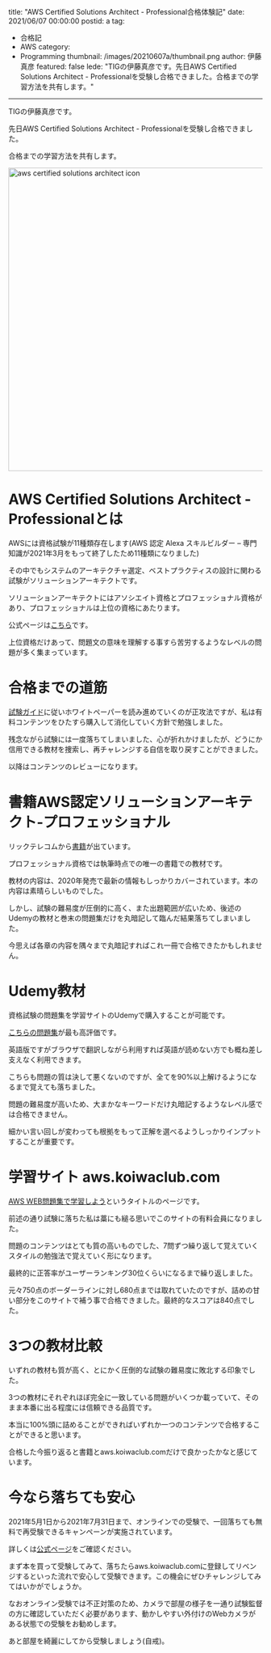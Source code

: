 title: "AWS Certified Solutions Architect - Professional合格体験記"
date: 2021/06/07 00:00:00
postid: a
tag:
  - 合格記
  - AWS
category:
  - Programming
thumbnail: /images/20210607a/thumbnail.png
author: 伊藤真彦
featured: false
lede: "TIGの伊藤真彦です。先日AWS Certified Solutions Architect - Professionalを受験し合格できました。合格までの学習方法を共有します。"
---

TIGの伊藤真彦です。

先日AWS Certified Solutions Architect - Professionalを受験し合格できました。

合格までの学習方法を共有します。

<img src="/images/20210607a/image.png" alt="aws certified solutions architect icon" width="600" height="600">

# AWS Certified Solutions Architect - Professionalとは

AWSには資格試験が11種類存在します(AWS 認定 Alexa スキルビルダー – 専門知識が2021年3月をもって終了したため11種類になりました)

その中でもシステムのアーキテクチャ選定、ベストプラクティスの設計に関わる試験がソリューションアーキテクトです。

ソリューションアーキテクトにはアソシエイト資格とプロフェッショナル資格があり、プロフェッショナルは上位の資格にあたります。

公式ページは[こちら](https://aws.amazon.com/jp/certification/certified-solutions-architect-professional/)です。

上位資格だけあって、問題文の意味を理解する事すら苦労するようなレベルの問題が多く集まっています。

# 合格までの道筋

[試験ガイド](https://d1.awsstatic.com/ja_JP/training-and-certification/docs-sa-pro/AWS-Certified-Solutions-Architect-Professional_Exam-Guide.pdf)に従いホワイトペーパーを読み進めていくのが正攻法ですが、私は有料コンテンツをひたすら購入して消化していく方針で勉強しました。

残念ながら試験には一度落ちてしまいました、心が折れかけましたが、どうにか信用できる教材を捜索し、再チャレンジする自信を取り戻すことができました。

以降はコンテンツのレビューになります。

# 書籍AWS認定ソリューションアーキテクト‐プロフェッショナル

リックテレコムから[書籍](https://books.google.co.jp/books/about/AWS%E8%AA%8D%E5%AE%9A%E3%82%BD%E3%83%AA%E3%83%A5%E3%83%BC%E3%82%B7%E3%83%A7%E3%83%B3%E3%82%A2%E3%83%BC%E3%82%AD.html?id=gqOWzQEACAAJ&source=kp_book_description&redir_esc=y)が出ています。

プロフェッショナル資格では執筆時点での唯一の書籍での教材です。

教材の内容は、2020年発売で最新の情報もしっかりカバーされています。本の内容は素晴らしいものでした。

しかし、試験の難易度が圧倒的に高く、また出題範囲が広いため、後述のUdemyの教材と巻末の問題集だけを丸暗記して臨んだ結果落ちてしまいました。

今思えば各章の内容を隅々まで丸暗記すればこれ一冊で合格できたかもしれません。

# Udemy教材

資格試験の問題集を学習サイトのUdemyで購入することが可能です。

[こちらの問題集](https://www.udemy.com/course/aws-solutions-architect-professional-practice-exams-amazon/)が最も高評価です。

英語版ですがブラウザで翻訳しながら利用すれば英語が読めない方でも概ね差し支えなく利用できます。

こちらも問題の質は決して悪くないのですが、全てを90%以上解けるようになるまで覚えても落ちました。

問題の難易度が高いため、大まかなキーワードだけ丸暗記するようなレベル感では合格できません。

細かい言い回しが変わっても根拠をもって正解を選べるようしっかりインプットすることが重要です。

# 学習サイト aws.koiwaclub.com

[AWS WEB問題集で学習しよう](https://aws.koiwaclub.com/)というタイトルのページです。

前述の通り試験に落ちた私は藁にも縋る思いでこのサイトの有料会員になりました。

問題のコンテンツはとても質の高いものでした、7問ずつ繰り返して覚えていくスタイルの勉強法で覚えていく形になります。

最終的に正答率がユーザーランキング30位くらいになるまで繰り返しました。

元々750点のボーダーラインに対し680点までは取れていたのですが、詰めの甘い部分をこのサイトで補う事で合格できました。最終的なスコアは840点でした。

# 3つの教材比較

いずれの教材も質が高く、とにかく圧倒的な試験の難易度に敗北する印象でした。

3つの教材にそれぞれほぼ完全に一致している問題がいくつか載っていて、そのまま本番に出る程度には信頼できる品質です。

本当に100%頭に詰めることができればいずれか一つのコンテンツで合格することができると思います。

合格した今振り返ると書籍とaws.koiwaclub.comだけで良かったかなと感じています。

# 今なら落ちても安心

2021年5月1日から2021年7月31日まで、オンラインでの受験で、一回落ちても無料で再受験できるキャンペーンが実施されています。

詳しくは[公式ページ](https://pages.awscloud.com/Global_TrainCert_Japan_Online_Proctoringja.html)をご確認ください。

まず本を買って受験してみて、落ちたらaws.koiwaclub.comに登録してリベンジするといった流れで安心して受験できます。この機会にぜひチャレンジしてみてはいかがでしょうか。

なおオンライン受験では不正対策のため、カメラで部屋の様子を一通り試験監督の方に確認していただく必要があります、動かしやすい外付けのWebカメラがある状態での受験をお勧めします。

あと部屋を綺麗にしてから受験しましょう(自戒)。
